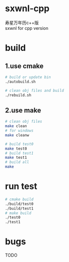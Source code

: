 # sxwnl-cpp  
寿星万年历c++版  
sxwnl for cpp version
# build
## 1.use cmake  
```bash
# build or update bin
./autobuild.sh

# clean obj files and build
./rebuild.sh

```
## 2.use make  
```bash
# clean obj files
make clean
# for windows
make cleanw

# build test0
make test0
# build test1
make test1
# build all
make

```

# run test  
```bash
# cmake build
./build/test0
./build/test1
# make build
./test0
./test1
```

# bugs
TODO
